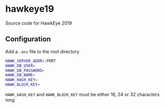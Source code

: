 # hawkeye19

Source code for HawkEye 2019

## Configuration

Add a `.env` file to the root directory

```bash
HAWK_SERVER_ADDR=:PORT
HAWK_DB_USER=
HAWK_DB_PASSWORD=
HAWK_DB_NAME=
HAWK_HASH_KEY=
HAWK_BLOCK_KEY=
```

`HAWK_HASH_KEY` and `HAWK_BLOCK_KEY` must be either 16, 24 or 32 characters long
